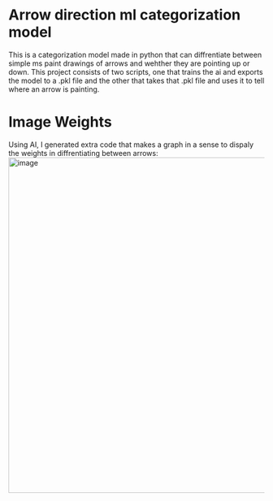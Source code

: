 # Arrow direction ml categorization model
This is a categorization model made in python that can diffrentiate between simple ms paint drawings of arrows and wehther they are pointing up or down.
This project consists of two scripts, one that trains the ai and exports the model to a .pkl file and the other that takes that .pkl file and uses it to tell where an arrow is painting.

# Image Weights
Using AI, I generated extra code that makes a graph in a sense to dispaly the weights in diffrentiating between arrows:
<img width="798" height="661" alt="image" src="https://github.com/user-attachments/assets/31106d74-bf15-496c-b07e-ad01b2abb84c" />

